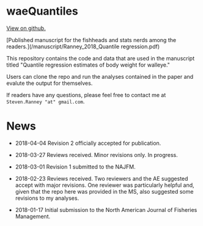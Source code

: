 waeQuantiles
============

[View on github.](https://github.com/stevenranney/waeQuantiles)

[Published manuscript for the fishheads and stats nerds among the readers.](/manuscript/Ranney_2018_Quantile regression.pdf)

This repository contains the code and data that are used in the manuscript titled "Quantile regression estimates of body weight for walleye."

Users can clone the repo and run the analyses contained in the paper and evalute the output for themselves.

If readers have any questions, please feel free to contact me at `Steven.Ranney "at" gmail.com`.

# News

* 2018-04-04 Revision 2 officially accepted for publication.

* 2018-03-27 Reviews received. Minor revisions only. In progress.

* 2018-03-01 Revision 1 submitted to the NAJFM.

* 2018-02-23 Reviews received. Two reviewers and the AE suggested accept with major revisions. One reviewer was particularly helpful and, given that the repo here was provided in the MS, also suggested some revisions to my analyses.

* 2018-01-17 Initial submission to the North American Journal of Fisheries Management.
